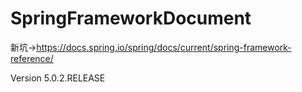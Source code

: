 # SpringFrameworkDocument
新坑->https://docs.spring.io/spring/docs/current/spring-framework-reference/

Version 5.0.2.RELEASE